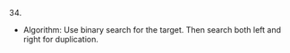 34.

- Algorithm:
  Use binary search for the target. Then search both left and right for duplication.
